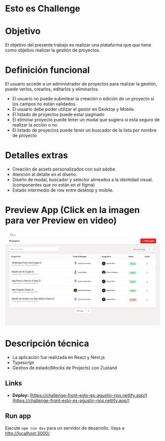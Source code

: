 # Esto es Challenge

# Objetivo

El objetivo del presente trabajo es realizar una plataforma que que tiene como objetivo realizar la gestión de proyectos.

# Definición funcional

El usuario accede a un administrador de proyectos para realizar la gestión, puede verlos, crearlos, editarlos y eliminarlos.

- El usuario no puede submitear la creación o edición de un proyecto si los campos no están validados.
- El usuario debe poder utilizar el gestor en Desktop y Mobile.
- El listado de proyectos puede estar paginado
- El eliminar proyecto puede tener un modal que sugiera si esta seguro de realizar la acción o no
- El listado de proyectos puede tener un buscador de la lista por nombre de proyecto

# Detalles extras

- Creación de assets personalizados con suit adobe.
- Atención al detalle en el diseño.
- Diseño de modal, buscador y selector alineados a la identidad visual. (componentes que no están en el figma)
- Estado intermedio de row entre desktop y mobile.

# Preview App (Click en la imagen para ver Preview en video)

[![Ver Video](https://github.com/AgustinNRios/EstoEs-Challenge-front-Agustin-Rios/raw/master/previewEstoEs.PNG)](https://drive.google.com/file/d/1GA5H6rl--Nk9VqFyB_VHgPfSWNWG9pHv/view?usp=drive_link)

# **Descripción técnica**

- La aplicación fue realizada en React y Next.js
- Typescript
- Gestion de estado(Mocks de Projects) con Zustand

## Links

- **Deploy:**  [https://challenge-front-esto-es-agustin-rios.netlify.app/](https://challenge-front-esto-es-agustin-rios.netlify.app/)

## Run app

Ejecute `npm run dev` para un servidor de desarrollo. Vaya a [http://localhost:3000/](http://localhost:3000/).
